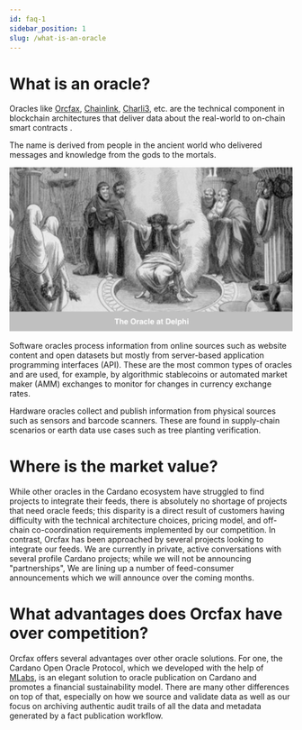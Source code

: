 ```yaml
---
id: faq-1
sidebar_position: 1
slug: /what-is-an-oracle
---
```


# What is an oracle?
Oracles like [Orcfax](https://orcfax.io/), [Chainlink](https://chain.link),
[Charli3](https://charli3.io), etc. are the technical component in blockchain
architectures that deliver data about the real-world to on-chain smart contracts
.

The name is derived from people in the ancient world who delivered messages and
knowledge from the gods to the mortals.

![The oracle at Delphi](/img/oracle-of-delphi-bw.png)

Software oracles process information from online sources such as website content
and open datasets but mostly from server-based application programming
interfaces (API). These are the most common types of oracles and are used, for
example, by algorithmic stablecoins or automated market maker (AMM) exchanges to
monitor for changes in currency exchange rates.

Hardware oracles collect and publish information from physical sources such as
sensors and barcode scanners. These are found in supply-chain scenarios or earth
data use cases such as tree planting verification.

# Where is the market value?
While other oracles in the Cardano ecosystem have struggled to find projects to
integrate their feeds, there is absolutely no shortage of projects that need
oracle feeds; this disparity is a direct result of customers having difficulty
with the technical architecture choices, pricing model, and off-chain
co-coordination requirements implemented by our competition. In contrast, Orcfax
has been approached by several projects looking to integrate our feeds. We are
currently in private, active conversations with several profile Cardano
projects; while we will not be announcing "partnerships", We are lining up a
number of feed-consumer announcements which we will announce over the coming
months.

# What advantages does Orcfax have over competition?
Orcfax offers several advantages over other oracle solutions. For one, the
Cardano Open Oracle Protocol, which we developed with the help of
[MLabs](https://mlabs.city/), is an elegant solution to oracle publication on
Cardano and promotes a financial sustainability model. There are many other
differences on top of that, especially on how we source and validate data as
well as our focus on archiving authentic audit trails of all the data and
metadata generated by a fact publication workflow.
